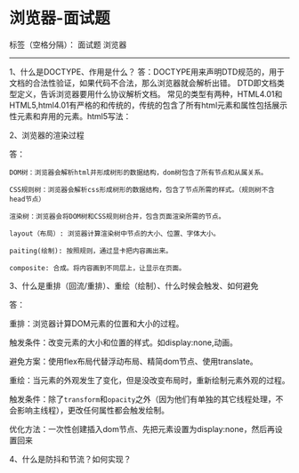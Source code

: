 # 浏览器-面试题

标签（空格分隔）： 面试题 浏览器

---

1、什么是DOCTYPE、作用是什么？
答：DOCTYPE用来声明DTD规范的，用于文档的合法性验证，如果代码不合法，那么浏览器就会解析出错。
    DTD即文档类型定义，告诉浏览器要用什么协议解析文档。
    常见的类型有两种，HTML4.01和HTML5,html4.01有严格的和传统的，传统的包含了所有html元素和属性包括展示性元素和弃用的元素。html5写法：<!DOCTYPE html>

2、浏览器的渲染过程

答：

    DOM树：浏览器会解析html并形成树形的数据结构，dom树包含了所有节点和从属关系。

    CSS规则树：浏览器会解析css形成树形的数据结构，包含了节点所需的样式。（规则树不含head节点）

    渲染树：浏览器会将DOM树和CSS规则树合并，包含页面渲染所需的节点。

    layout（布局）: 浏览器计算渲染树中节点的大小、位置、字体大小。

    paiting(绘制): 按照规则，通过显卡把内容画出来。

    composite: 合成。将内容画到不同层上，让显示在页面。

3、什么是重排（回流/重排）、重绘（绘制）、什么时候会触发、如何避免

答：

重排：浏览器计算DOM元素的位置和大小的过程。

触发条件：改变元素的大小和位置的样式。如display:none,动画。

避免方案：使用flex布局代替浮动布局、精简dom节点、使用translate。

重绘：当元素的外观发生了变化，但是没改变布局时，重新绘制元素外观的过程。

触发条件：除了```transform```和```opacity```之外（因为他们有单独的其它线程处理，不会影响主线程），更改任何属性都会触发绘制。

优化方法：一次性创建插入dom节点、先把元素设置为display:none，然后再设置回来

4、什么是防抖和节流？如何实现？
